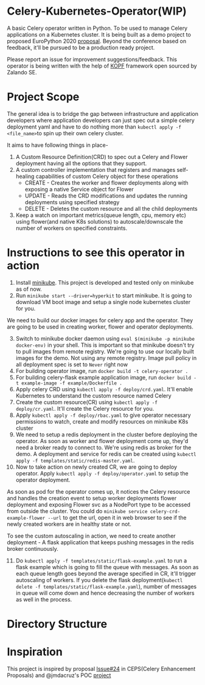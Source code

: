 # Celery-Kubernetes-Operator(WIP)
A basic Celery operator written in Python. To be used to manage Celery applications on a Kubernetes cluster. It is being built as a demo project to proposed EuroPython 2020 [proposal](https://ep2020.europython.eu/talks/BbvZjFa-advanced-infrastructure-management-in-kubernetes-using-python/). 
Beyond the conference based on feedback, it'll be pursued to be a production ready project.

Please report an issue for improvement suggestions/feedback. This operator is being written with the help of [KOPF](https://github.com/zalando-incubator/kopf) framework open sourced by Zalando SE.

# Project Scope
The general idea is to bridge the gap between infrastructure and application developers where application developers can just spec out a simple celery deployment yaml and have to do nothing more than `kubectl apply -f <file_name>`to spin up their own celery cluster.

It aims to have following things in place-
1. A Custom Resource Definition(CRD) to spec out a Celery and Flower deployment having all the options that they support.
2. A custom controller implementation that registers and manages self-healing capabilities of custom Celery object for these operations
    - CREATE - Creates the worker and flower deployments along with exposing a native Service object for Flower
    - UPDATE - Reads the CRD modifications and updates the running deployments using specified strategy
    - DELETE - Deletes the custom resource and all the child deployments
3. Keep a watch on important metrics(queue length, cpu, memory etc) using flower(and native K8s solutions) to autoscale/downscale the number of workers on specified constraints.

# Instructions to see this operator in action

1. Install [minikube](https://kubernetes.io/docs/tasks/tools/install-minikube/). This project is developed and tested only on minikube as of now.
2. Run `minikube start --driver=hyperkit` to start minikube. It is going to download VM boot image and setup a single node kubernetes cluster for you.

We need to build our docker images for celery app and the operator. They are going to be used in creating worker, flower and operator deployments.

3. Switch to minikube docker daemon using `eval $(minikube -p minikube docker-env)` in your shell. This is important so that minikube doesn't try to pull images from remote registry. We're going to use our locally built images for the demo. Not using any remote registry. Image pull policy in all deployment spec is set to `Never` right now
4. For building operator image, run `docker build -t celery-operator .`
5. For building celery-flask example application image, run `docker build -t example-image -f example/Dockerfile .`
6. Apply celery CRD using `kubectl apply -f deploy/crd.yaml`. It'll enable Kubernetes to understand the custom resource named Celery
7. Create the custom resource(CR) using `kubectl apply -f deploy/cr.yaml`. It'll create the Celery resource for you.
8. Apply `kubectl apply -f deploy/rbac.yaml` to give operator necessary permissions to watch, create and modify resources on minikube K8s cluster
9. We need to setup a redis deployment in the cluster before deploying the operator. As soon as worker and flower deployment come up, they'd need a broker ready to connect to. We're using redis as broker for the demo. A deployment and service for redis can be created using `kubectl apply -f templates/static/redis-master.yaml`. 
10. Now to take action on newly created CR, we are going to deploy operator. Apply `kubectl apply -f deploy/operator.yaml` to setup the operator deployment. 

As soon as pod for the operator comes up, it notices the Celery resource and handles the creation event to setup worker deployments flower deployment and exposing Flower svc as a NodePort type to be accessed from outside the cluster. 
You could do `minikube service celery-crd-example-flower --url` to get the url, open it in web browser to see if the newly created workers are in healthy state or not.

To see the custom autoscaling in action, we need to create another deployment - A flask application that keeps pushing messages in the redis broker continuously.

11. Do `kubectl apply -f templates/static/flask-example.yaml` to run a flask example which is going to fill the queue with messages. As soon as each queue length goes beyond the average specified in CR, it'll trigger autoscaling of workers. If you delete the flask deployment(`kubectl delete -f templates/static/flask-example.yaml`), number of messages in queue will come down and hence decreasing the number of workers as well in the process.

# Directory Structure

# Inspiration

This project is inspired by proposal [Issue#24](https://github.com/celery/ceps/issues/24) in CEPS(Celery Enhancement Proposals) and @jmdacruz's POC [project](https://github.com/jmdacruz/celery-k8s-operator/)
